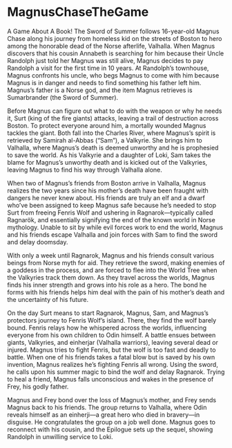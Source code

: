 # MagnusChaseTheGame
A Game About A Book!
The Sword of Summer follows 16-year-old Magnus Chase along his journey from homeless kid on the streets of Boston to hero among the honorable dead of the Norse afterlife, Valhalla. When Magnus discovers that his cousin Annabeth is searching for him because their Uncle Randolph just told her Magnus was still alive, Magnus decides to pay Randolph a visit for the first time in 10 years. At Randolph’s townhouse, Magnus confronts his uncle, who begs Magnus to come with him because Magnus is in danger and needs to find something his father left him. Magnus’s father is a Norse god, and the item Magnus retrieves is Sumarbrander (the Sword of Summer).



Before Magnus can figure out what to do with the weapon or why he needs it, Surt (king of the fire giants) attacks, leaving a trail of destruction across Boston. To protect everyone around him, a mortally wounded Magnus tackles the giant. Both fall into the Charles River, where Magnus’s spirit is retrieved by Samirah al-Abbas (“Sam”), a Valkyrie. She brings him to Valhalla, where Magnus’s death is deemed unworthy and he is prophesied to save the world. As his Valkyrie and a daughter of Loki, Sam takes the blame for Magnus’s unworthy death and is kicked out of the Valkyries, leaving Magnus to find his way through Valhalla alone.



When two of Magnus’s friends from Boston arrive in Valhalla, Magnus realizes the two years since his mother’s death have been fraught with dangers he never knew about. His friends are truly an elf and a dwarf who’ve been assigned to keep Magnus safe because he’s needed to stop Surt from freeing Fenris Wolf and ushering in Ragnarok—typically called Ragnarök, and essentially signifying the end of the known world in Norse mythology. Unable to sit by while evil forces work to end the world, Magnus and his friends escape Valhalla and join forces with Sam to find the sword and delay doomsday.



With only a week until Ragnarok, Magnus and his friends consult various beings from Norse myth for aid. They retrieve the sword, making enemies of a goddess in the process, and are forced to flee into the World Tree when the Valkyries track them down. As they travel across the worlds, Magnus finds his inner strength and grows into his role as a hero. The bond he forms with his friends helps him deal with the pain of his mother’s death and the uncertainty of his future.



On the day Surt means to start Ragnarok, Magnus, Sam, and Magnus’s protectors journey to Fenris Wolf’s island. There, they find the wolf barely bound. Fenris relays how he whispered across the worlds, influencing everyone from his own children to Odin himself. A battle ensues between giants, Valkyries, and einherjar (Valhalla warriors), leaving several dead or injured. Magnus tries to fight Fenris, but the wolf is too fast and deadly to battle. When one of his friends takes a fatal blow but is saved by his own invention, Magnus realizes he’s fighting Fenris all wrong. Using the sword, he calls upon his summer magic to bind the wolf and delay Ragnarok. Trying to heal a friend, Magnus falls unconscious and wakes in the presence of Frey, his godly father.



Magnus and Frey bond over the loss of Magnus’s mother, and Frey sends Magnus back to his friends. The group returns to Valhalla, where Odin reveals himself as an einherji—a great hero who died in bravery—in disguise. He congratulates the group on a job well done. Magnus goes to reconnect with his cousin, and the Epilogue sets up the sequel, showing Randolph in unwilling service to Loki.

